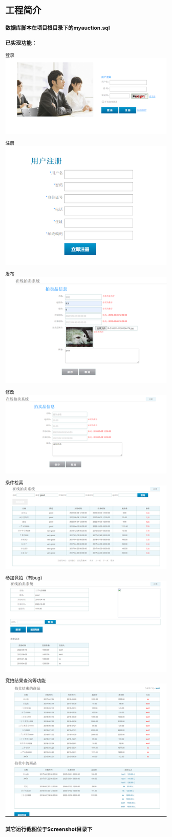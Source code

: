 # 工程简介
### 数据库脚本在项目根目录下的myauction.sql
### 已实现功能：
登录
<img src="./Screenshot/登录.png">

注册
<img src="./Screenshot/注册.png">

发布
<img src="./Screenshot/发布竞品.png">

修改
<img src="./Screenshot/修改竞品.png">

条件检索
<img src="./Screenshot/检索.png">

参加竞拍（有bug）
<img src="./Screenshot/竞拍.png">

竞拍结果查询等功能
<img src="./Screenshot/竞拍结果.png">

### 其它运行截图位于Screenshot目录下



